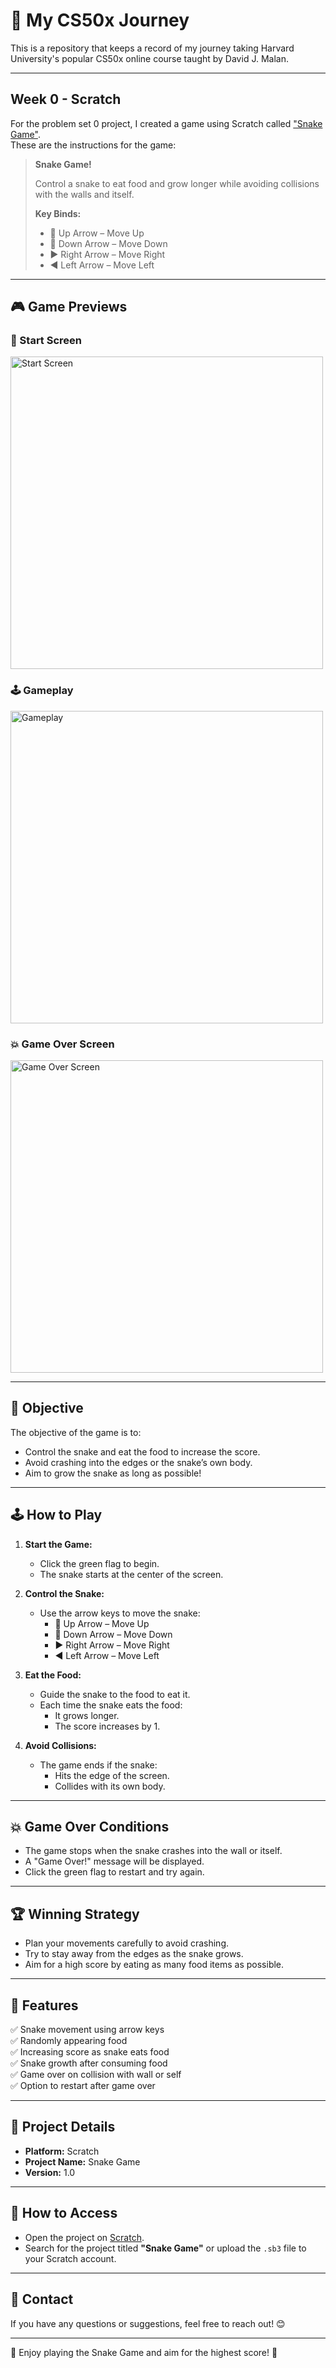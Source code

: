 # 🐍 My CS50x Journey
This is a repository that keeps a record of my journey taking Harvard University's popular CS50x online course taught by David J. Malan.

---

## Week 0 - Scratch
For the problem set 0 project, I created a game using Scratch called ["Snake Game"](https://scratch.mit.edu/).  
These are the instructions for the game:

> **Snake Game!**
> 
> Control a snake to eat food and grow longer while avoiding collisions with the walls and itself.  
> 
> **Key Binds:**
> - 🔼 Up Arrow – Move Up
> - 🔽 Down Arrow – Move Down
> - ▶️ Right Arrow – Move Right
> - ◀️ Left Arrow – Move Left

---

## 🎮 Game Previews

### 🎲 Start Screen
<img src="https://github.com/user-attachments/assets/76ab8bd7-7f69-4085-a66d-9eeeff3c5966" alt="Start Screen" width="500"/>

### 🕹️ Gameplay
<img src="https://github.com/user-attachments/assets/470a4179-f1fd-43f3-aa47-3defcf8a5be9" alt="Gameplay" width="500"/>

### 💥 Game Over Screen
<img src="images/game-over.png" alt="Game Over Screen" width="500"/>

---

## 🎯 Objective
The objective of the game is to:
- Control the snake and eat the food to increase the score.
- Avoid crashing into the edges or the snake’s own body.
- Aim to grow the snake as long as possible!

---

## 🕹️ How to Play
1. **Start the Game:**  
   - Click the green flag to begin.  
   - The snake starts at the center of the screen.

2. **Control the Snake:**  
   - Use the arrow keys to move the snake:
     - 🔼 Up Arrow – Move Up
     - 🔽 Down Arrow – Move Down
     - ▶️ Right Arrow – Move Right
     - ◀️ Left Arrow – Move Left

3. **Eat the Food:**  
   - Guide the snake to the food to eat it.
   - Each time the snake eats the food:
     - It grows longer.
     - The score increases by 1.

4. **Avoid Collisions:**  
   - The game ends if the snake:
     - Hits the edge of the screen.
     - Collides with its own body.

---

## 💥 Game Over Conditions
- The game stops when the snake crashes into the wall or itself.
- A "Game Over!" message will be displayed.
- Click the green flag to restart and try again.

---

## 🏆 Winning Strategy
- Plan your movements carefully to avoid crashing.
- Try to stay away from the edges as the snake grows.
- Aim for a high score by eating as many food items as possible.

---

## 🔧 Features
✅ Snake movement using arrow keys  
✅ Randomly appearing food  
✅ Increasing score as snake eats food  
✅ Snake growth after consuming food  
✅ Game over on collision with wall or self  
✅ Option to restart after game over  

---

## 📂 Project Details
- **Platform:** Scratch
- **Project Name:** Snake Game
- **Version:** 1.0

---

## 🚀 How to Access
- Open the project on [Scratch](https://scratch.mit.edu/).
- Search for the project titled **"Snake Game"** or upload the `.sb3` file to your Scratch account.

---

## 📧 Contact
If you have any questions or suggestions, feel free to reach out! 😊

---

🎉 Enjoy playing the Snake Game and aim for the highest score! 🐍
